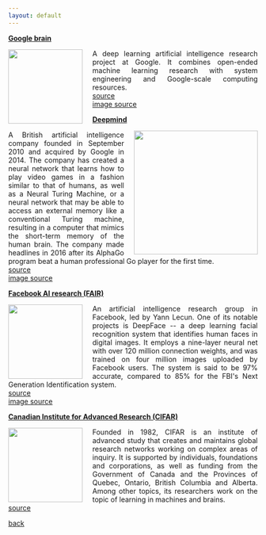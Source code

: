 ```yaml
---
layout: default
---
```


<strong><a href="https://research.google.com/teams/brain/"> Google brain </a></strong>

<img style="float: left; width: 150px; margin-right: 20px" src="/assets/img/googlebrain.jpg">

<p align="justify">
A deep learning artificial intelligence research project at Google.
It combines open-ended machine learning research with system engineering and Google-scale computing resources.<br />
<a href="https://en.wikipedia.org/wiki/Google_Brain"> source </a>
<br>
<a href="https://twitter.com/googlebrain"> image source </a>
</p>

<strong><a href="https://deepmind.com/"> Deepmind </a></strong>

<img style="float: right; width: 250px; margin-left: 20px" src="/assets/img/deepmind.jpg">

<p align="justify">
A British artificial intelligence company founded in September 2010 and acquired by Google in 2014.
The company has created a neural network that learns how to play video games in a fashion similar to that of humans, as well as a Neural Turing Machine, or a neural network that may be able to access an external memory like a conventional Turing machine, resulting in a computer that mimics the short-term memory of the human brain.
The company made headlines in 2016 after its AlphaGo program beat a human professional Go player for the first time.<br />
<a href="https://en.wikipedia.org/wiki/DeepMind"> source </a>
<br>
<a href="https://9to5google.com/guides/deepmind/"> image source </a>
</p>

<strong><a href="https://research.fb.com/category/facebook-ai-research-fair/"> Facebook AI research (FAIR) </a></strong>

<img style="float: left; width: 150px; margin-right: 20px" src="/assets/img/fair.jpg">

<p align="justify">
An artificial intelligence research group in Facebook, led by Yann Lecun.
One of its notable projects is DeepFace -- a deep learning facial recognition system that identifies human faces in digital images.
It employs a nine-layer neural net with over 120 million connection weights, and was trained on four million images uploaded by Facebook users.
The system is said to be 97% accurate, compared to 85% for the FBI's Next Generation Identification system.<br />
<a href="https://en.wikipedia.org/wiki/DeepFace"> source </a>
<br>
<a href="http://www.cdrinfo.com/Sections/News/Details.aspx?NewsId=44807"> image source </a>
</p>

<strong><a href="https://www.cifar.ca/"> Canadian Institute for Advanced Research (CIFAR)</a></strong>

<img style="float: left; width: 150px; margin-right: 20px" src="/assets/img/cifar.jpg">

<p align="justify">
Founded in 1982, CIFAR is an institute of advanced study that creates and maintains global research networks working on complex areas of inquiry.
It is supported by individuals, foundations and corporations, as well as funding from the Government of Canada and the Provinces of Quebec, Ontario, British Columbia and Alberta.
Among other topics, its researchers work on the topic of learning in machines and brains.<br />
<a href="https://en.wikipedia.org/wiki/Canadian_Institute_for_Advanced_Research"> source </a>
</p>

[back](cheat_sheet)
